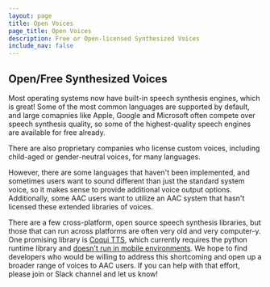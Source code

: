 ```yaml
---
layout: page
title: Open Voices 
page_title: Open Voices
description: Free or Open-licensed Synthesized Voices
include_nav: false
---
```


## Open/Free Synthesized Voices

Most operating systems now have built-in speech synthesis engines, which
is great! Some of the most common languages are supported by default,
and large comapnies like Apple, Google and Microsoft often compete
over speech synthesis quality, so some of the highest-quality speech
engines are available for free already.


There are also proprietary companies who license
custom voices, including child-aged or gender-neutral voices, for
many languages.

However, there are some languages that haven't been implemented,
and sometimes users want to sound different than just the standard
system voice, so it makes sense to provide additional voice
output options. Additionally, some AAC users want to utilize
an AAC system that hasn't licensed these extended libraries of 
voices.

There are a few cross-platform, open source speech synthesis libraries,
but those that can run across platforms are often very old and
very computer-y. One promising library is <a href="https://github.com/coqui-ai/TTS">Coqui TTS</a>, which currently
requires the python runtime library and 
<a href="https://github.com/coqui-ai/TTS/discussions/407">doesn't run in mobile environments</a>.
We hope to find developers who would be willing to address this shortcoming
and open up a broader range of voices to AAC users. If you can help with
that effort, please join or Slack channel and let us know!